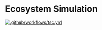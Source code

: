 # Ecosystem Simulation

[![.github/workflows/tsc.yml](https://github.com/AI-Spawn/Ecosystem-Simulation/actions/workflows/tsc.yml/badge.svg)](https://github.com/AI-Spawn/Ecosystem-Simulation/actions/workflows/tsc.yml)
